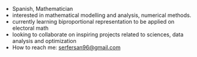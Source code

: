 - Spanish, Mathematician
- interested in mathematical modelling and analysis, numerical methods.
- currently learning biproportional representation to be applied on electoral math 
- looking to collaborate on inspiring projects related to sciences, data analysis and optimization
- How to reach me: serfersan96@gmail.com

<!---
serfersan/serfersan is a ✨ special ✨ repository because its `README.md` (this file) appears on your GitHub profile.
You can click the Preview link to take a look at your changes.
--->
